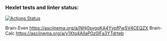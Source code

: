 ### Hexlet tests and linter status:
[![Actions Status](https://github.com/Vitalii-Marsh/frontend-project-44/actions/workflows/hexlet-check.yml/badge.svg)](https://github.com/Vitalii-Marsh/frontend-project-44/actions)

Brain-Even https://asciinema.org/a/NHj0svgoKA4YvpfPwSV4CEQZX
Brain-Calc https://asciinema.org/a/y1Xtg4AlIaP0z0IFa3YTdrteb